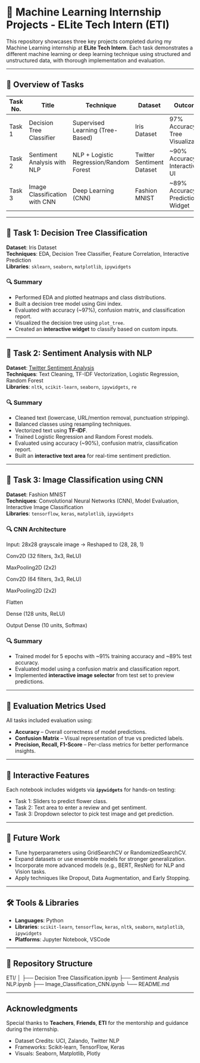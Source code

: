 # 🤖 Machine Learning Internship Projects - ELite Tech Intern (ETI)

This repository showcases three key projects completed during my Machine Learning internship at **ELite Tech Intern**. Each task demonstrates a different machine learning or deep learning technique using structured and unstructured data, with thorough implementation and evaluation.

---

## 📌 Overview of Tasks

| Task No. | Title                      | Technique                | Dataset                 | Outcome               |
|----------|----------------------------|---------------------------|--------------------------|------------------------|
| Task 1   | Decision Tree Classifier   | Supervised Learning (Tree-Based) | Iris Dataset             | 97% Accuracy + Tree Visualization |
| Task 2   | Sentiment Analysis with NLP | NLP + Logistic Regression/Random Forest | Twitter Sentiment Dataset | ~90% Accuracy + Interactive UI |
| Task 3   | Image Classification with CNN | Deep Learning (CNN)      | Fashion MNIST            | ~89% Accuracy + Prediction Widget |

---

## 🌳 Task 1: Decision Tree Classification

**Dataset**: Iris Dataset  
**Techniques**: EDA, Decision Tree Classifier, Feature Correlation, Interactive Prediction  
**Libraries**: `sklearn`, `seaborn`, `matplotlib`, `ipywidgets`

### 🔍 Summary
- Performed EDA and plotted heatmaps and class distributions.
- Built a decision tree model using Gini index.
- Evaluated with accuracy (~97%), confusion matrix, and classification report.
- Visualized the decision tree using `plot_tree`.
- Created an **interactive widget** to classify based on custom inputs.

---

## 💬 Task 2: Sentiment Analysis with NLP

**Dataset**: [Twitter Sentiment Analysis](https://raw.githubusercontent.com/dD2405/Twitter_Sentiment_Analysis/master/train.csv)  
**Techniques**: Text Cleaning, TF-IDF Vectorization, Logistic Regression, Random Forest  
**Libraries**: `nltk`, `scikit-learn`, `seaborn`, `ipywidgets`, `re`

### 🔍 Summary
- Cleaned text (lowercase, URL/mention removal, punctuation stripping).
- Balanced classes using resampling techniques.
- Vectorized text using **TF-IDF**.
- Trained Logistic Regression and Random Forest models.
- Evaluated using accuracy (~90%), confusion matrix, classification report.
- Built an **interactive text area** for real-time sentiment prediction.

---

## 🧠 Task 3: Image Classification using CNN

**Dataset**: Fashion MNIST  
**Techniques**: Convolutional Neural Networks (CNN), Model Evaluation, Interactive Image Classification  
**Libraries**: `tensorflow`, `keras`, `matplotlib`, `ipywidgets`

### 🔍 CNN Architecture
Input: 28x28 grayscale image → Reshaped to (28, 28, 1)

Conv2D (32 filters, 3x3, ReLU)

MaxPooling2D (2x2)

Conv2D (64 filters, 3x3, ReLU)

MaxPooling2D (2x2)

Flatten

Dense (128 units, ReLU)

Output Dense (10 units, Softmax)


### 🔍 Summary
- Trained model for 5 epochs with ~91% training accuracy and ~89% test accuracy.
- Evaluated model using a confusion matrix and classification report.
- Implemented **interactive image selector** from test set to preview predictions.

---

## 🧪 Evaluation Metrics Used

All tasks included evaluation using:

- **Accuracy** – Overall correctness of model predictions.
- **Confusion Matrix** – Visual representation of true vs predicted labels.
- **Precision, Recall, F1-Score** – Per-class metrics for better performance insights.

---

## 🔄 Interactive Features

Each notebook includes widgets via **`ipywidgets`** for hands-on testing:
- Task 1: Sliders to predict flower class.
- Task 2: Text area to enter a review and get sentiment.
- Task 3: Dropdown selector to pick test image and get prediction.

---

## 🔧 Future Work

- Tune hyperparameters using GridSearchCV or RandomizedSearchCV.
- Expand datasets or use ensemble models for stronger generalization.
- Incorporate more advanced models (e.g., BERT, ResNet) for NLP and Vision tasks.
- Apply techniques like Dropout, Data Augmentation, and Early Stopping.

---

## 🛠️ Tools & Libraries

- **Languages**: Python  
- **Libraries**: `scikit-learn`, `tensorflow`, `keras`, `nltk`, `seaborn`, `matplotlib`, `ipywidgets`  
- **Platforms**: Jupyter Notebook, VSCode

---

## 📂 Repository Structure

ETI/
│
├── Decision Tree Classification.ipynb
├── Sentiment Analysis NLP.ipynb
├── Image_Classification_CNN.ipynb
└── README.md


---

## Acknowledgments

Special thanks to  **Teachers**, **Friends**, **ETI** for the mentorship and guidance during the internship.

- Dataset Credits: UCI, Zalando, Twitter NLP  
- Frameworks: Scikit-learn, TensorFlow, Keras  
- Visuals: Seaborn, Matplotlib, Plotly



